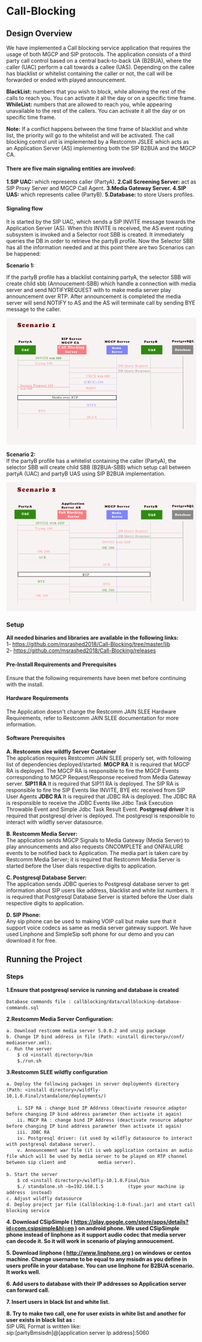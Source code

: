 # Call-Blocking



## Design Overview  

We have implemented a Call blocking service application that requires the usage of both MGCP and SIP protocols. The application consists of a third party call control based on a central back-to-back UA (B2BUA), where the caller (UAC) perform a call towards a callee (UAS). Depending on the callee has blacklist or whitelist containing the caller or not, the call will be forwarded or ended with played announcement.  

**BlackList:** numbers that you wish to block, while allowing the rest of the calls to reach you. You can activate it all the day or on a specific time frame.  
**WhileList:** numbers that are allowed to reach you, while appearing unavailable to the rest of the callers. You can activate it all the day or on specific time 				   frame.  

**Note:** If a conflict happens between the time frame of blacklist and white list, the priority will go to the whitelist and will be activated.
The call blocking control unit is implemented by a Restcomm JSLEE which acts as an Application Server (AS) implementing both the SIP B2BUA and the MGCP CA.

#### There are five main signaling entities are involved:  

**1.SIP UAC:** which represents caller (PartyA).
**2.Call Screening Server:** act as SIP Proxy Server and MGCP Call Agent.
**3.Media Gateway Server.**
**4.SIP UAS:** which represents callee (PartyB).
**5.Database:** to store Users profiles.


#### Signaling flow  

It is started by the SIP UAC, which sends a SIP INVITE message towards the Application Server (AS). 
When this INVITE is received, the AS event routing subsystem is invoked and a Selector root SBB is created. It immediately queries the DB in order to retrieve the partyB profile. 
Now the Selector SBB has all the information needed and at this point there are two Scenarios  can be happened:  

**Scenario 1:**  

If the partyB profile has a blacklist containing partyA, the selector SBB will create child sbb (Annoucement-SBB) which handle a connection with media server and send NOTIFYREQUEST with to make media server play announcement over RTP. After announcement is completed the media server will send NOTIFY to AS and the AS will terminate call by sending BYE message to the caller.

![Alt text](https://github.com/msrashed2018/Call-Blocking/blob/master/img/scenario1.png?raw=true "scenario1")  

**Scenario 2:**  
If the partyB profile has a whitelist containing the caller (PartyA), the selector SBB will create child SBB (B2BUA-SBB) which setup call between partyA (UAC) and partyB UAS using SIP B2BUA implementation.

![Alt text](https://github.com/msrashed2018/Call-Blocking/blob/master/img/scenario2.png?raw=true "scenario1")  













### Setup  

**All needed binaries and libraries are available in the following links:**  
	1- https://github.com/msrashed2018/Call-Blocking/tree/master/lib  
	2- https://github.com/msrashed2018/Call-Blocking/releases   


#### Pre-Install Requirements and Prerequisites  
Ensure that the following requirements have been met before continuing with the install.

#### Hardware Requirements  
The Application doesn't change the Restcomm JAIN SLEE Hardware Requirements, refer to Restcomm JAIN SLEE documentation for more information.  

#### Software Prerequisites  
**A. Restcomm slee  wildfly Server Container**  
The application requires Restcomm JAIN SLEE properly set, with following list of dependencies deployed/started.
	**MGCP RA**
	It is required that MGCP RA is deployed. The MGCP RA is responsible to fire the MGCP Events corresponding to MGCP Request/Response received from Media Gateway 	    	server.
	**SIP11 RA**
	It is required that SIP11 RA is deployed. The SIP RA is responsible to fire the SIP Events like INVITE, BYE etc received from SIP User Agents
	**JDBC RA**
	It is required that JDBC RA is deployed. The JDBC RA is responsible to receive the JDBC Events like Jdbc Task Execution Throwable Event and Simple Jdbc Task Result 	Event.
	**Postgresql driver**
	It is required that postgresql driver is deployed. The postgresql is responsible to interact with wildfly server datasource.  

**B. Restcomm Media Server:**  
The application sends MGCP Signals to Media Gateway (Media Server) to play announcements and also requests ONCOMPLETE and ONFAILURE events to be notified back to Application. The media part is taken care by Restcomm Media Server; it is required that Restcomm Media Server is started before the User dials respective digits to application.

**C. Postgresql Database Server:**  
The application sends JDBC queries to Postgresql database server to get information about SIP users like address, blacklist and white list numbers. It is required that Postgresql Database Server is started before the User dials respective digits to application.

**D. SIP Phone:**  
Any sip phone can be used to making VOIP call but make sure that it support voice codecs as same as  media server gateway support. We have used Linphone and SimpleSip soft phone for our demo and you can download it for free.


## Running the Project  




### Steps  

**1.Ensure that postgresql service is running and database is created**   

	Database commands file : callblocking/data/callblocking-database-commands.sql

**2.Restcomm Media Server Configuration:**  

	a. Download restcomm media server 5.0.0.2 and unzip package
	b. Change IP bind address in file (Path: <install directory>/conf/ mediaserver.xml).
	c. Run the server 
		$ cd <install directory>/bin
		$./run.sh

**3.Restcomm SLEE wildfly configuration** 

	a. Deploy the following packages in server deployments directory (Path: <install directory>/wildfly-10.1.0.Final/standalone/deployments/)

		i. SIP RA : change bind IP Address (deactivate resource adaptor before changing IP bind address parameter then activate it again)    
		ii. MGCP RA : change bind IP Address (deactivate resource adaptor before changing IP bind address parameter then activate it again)  
		iii. JDBC RA  
		iv. Postgresql driver: (it used by wildfly datasource to interact with postgresql database server).  
		v. Announcement war file (it is web application contains an audio file which will be used by media server to be played on RTP channel between sip client and 			media server).  

	b. Start the server
		$ cd <install directory>/wildfly-10.1.0.Final/bin
		$./ standalone.sh –b=192.168.1.5 		 (type your machine ip address  instead)
	c. Adjust wildfly datasource 
	d. Deploy project jar file (Callblocking-1.0-final.jar) and start call blocking service 

**4. Download CSipSimple ( https://play.google.com/store/apps/details?id=com.csipsimple&hl=en ) on android phone. We used CSipSimple phone instead of linphone as it support audio codec that media server can decode it. So it will work in scenario of playing annoucement.**  

**5. Download linphone ( http://www.linphone.org ) on windows or centos machine.  Change username to be equal to any msisdn as you define in users profile in your database. You can use linphone for B2BUA scenario. It works well.**  

**6. Add users to database with their IP addresses so Application server can forward call.**  

**7. Insert users in black list and white list.**  

**8. Try to make two call, one for user exists in white list and another for user exists in black list as :**  
		SIP URL Format is written like:      
 			sip:[partyBmsisdn]@[application server Ip address]:5060  
	

 


